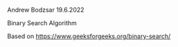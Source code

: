 Andrew Bodzsar 19.6.2022

Binary Search Algorithm

Based on https://www.geeksforgeeks.org/binary-search/